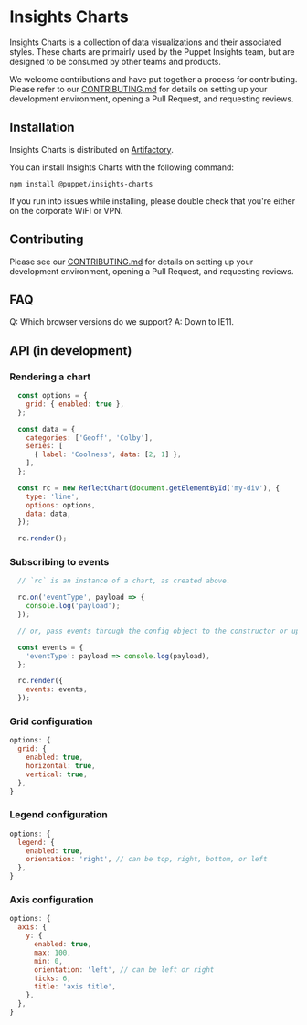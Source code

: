 # Insights Charts

Insights Charts is a collection of data visualizations and their associated styles. 
These charts are primairly used by the Puppet Insights team, but are designed to be consumed by
other teams and products.

We welcome contributions and have put together a process for contributing.
Please refer to our [CONTRIBUTING.md](CONTRIBUTING.md) for details on
setting up your development environment, opening a Pull Request, and requesting
reviews.

## Installation

Insights Charts is distributed on [Artifactory](https://confluence.puppetlabs.com/display/SRE/Artifactory+Basics).

You can install Insights Charts with the following command:

`npm install @puppet/insights-charts`

If you run into issues while installing, please double check that you're either
on the corporate WiFI or VPN.

## Contributing

Please see our [CONTRIBUTING.md](CONTRIBUTING.md) for details on
setting up your development environment, opening a Pull Request, and requesting
reviews.

## FAQ

Q: Which browser versions do we support?
A: Down to IE11.

## API (in development)

### Rendering a chart

```javascript
  const options = {
    grid: { enabled: true },
  };

  const data = {
    categories: ['Geoff', 'Colby'],
    series: [
      { label: 'Coolness', data: [2, 1] },
    ],
  };

  const rc = new ReflectChart(document.getElementById('my-div'), {
    type: 'line',
    options: options,
    data: data,
  });

  rc.render();
```

### Subscribing to events

```javascript
  // `rc` is an instance of a chart, as created above.

  rc.on('eventType', payload => {
    console.log('payload');
  });

  // or, pass events through the config object to the constructor or update method.

  const events = {
    'eventType': payload => console.log(payload),
  };

  rc.render({
    events: events,
  });
```

### Grid configuration

```javascript
options: {
  grid: {
    enabled: true,
    horizontal: true,
    vertical: true,
  },
}
```

### Legend configuration

```javascript
options: {
  legend: {
    enabled: true,
    orientation: 'right', // can be top, right, bottom, or left
  },
}
```

### Axis configuration

```javascript
options: {
  axis: {
    y: {
      enabled: true,
      max: 100,
      min: 0,
      orientation: 'left', // can be left or right
      ticks: 6,
      title: 'axis title',
    },
  },
}
```
